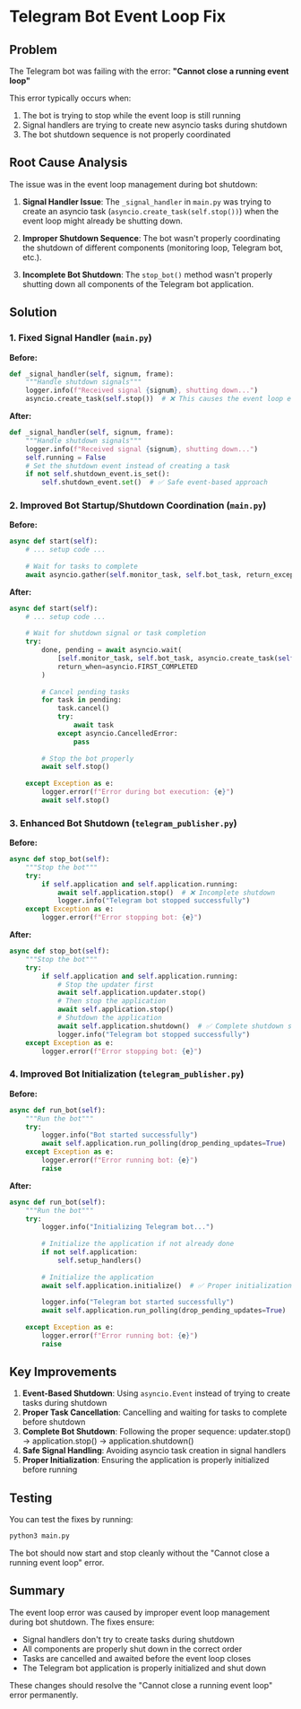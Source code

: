 # Telegram Bot Event Loop Fix

## Problem
The Telegram bot was failing with the error: **"Cannot close a running event loop"**

This error typically occurs when:
1. The bot is trying to stop while the event loop is still running
2. Signal handlers are trying to create new asyncio tasks during shutdown
3. The bot shutdown sequence is not properly coordinated

## Root Cause Analysis
The issue was in the event loop management during bot shutdown:

1. **Signal Handler Issue**: The `_signal_handler` in `main.py` was trying to create an asyncio task (`asyncio.create_task(self.stop())`) when the event loop might already be shutting down.

2. **Improper Shutdown Sequence**: The bot wasn't properly coordinating the shutdown of different components (monitoring loop, Telegram bot, etc.).

3. **Incomplete Bot Shutdown**: The `stop_bot()` method wasn't properly shutting down all components of the Telegram bot application.

## Solution

### 1. Fixed Signal Handler (`main.py`)

**Before:**
```python
def _signal_handler(self, signum, frame):
    """Handle shutdown signals"""
    logger.info(f"Received signal {signum}, shutting down...")
    asyncio.create_task(self.stop())  # ❌ This causes the event loop error
```

**After:**
```python
def _signal_handler(self, signum, frame):
    """Handle shutdown signals"""
    logger.info(f"Received signal {signum}, shutting down...")
    self.running = False
    # Set the shutdown event instead of creating a task
    if not self.shutdown_event.is_set():
        self.shutdown_event.set()  # ✅ Safe event-based approach
```

### 2. Improved Bot Startup/Shutdown Coordination (`main.py`)

**Before:**
```python
async def start(self):
    # ... setup code ...
    
    # Wait for tasks to complete
    await asyncio.gather(self.monitor_task, self.bot_task, return_exceptions=True)
```

**After:**
```python
async def start(self):
    # ... setup code ...
    
    # Wait for shutdown signal or task completion
    try:
        done, pending = await asyncio.wait(
            [self.monitor_task, self.bot_task, asyncio.create_task(self.shutdown_event.wait())],
            return_when=asyncio.FIRST_COMPLETED
        )
        
        # Cancel pending tasks
        for task in pending:
            task.cancel()
            try:
                await task
            except asyncio.CancelledError:
                pass
        
        # Stop the bot properly
        await self.stop()
        
    except Exception as e:
        logger.error(f"Error during bot execution: {e}")
        await self.stop()
```

### 3. Enhanced Bot Shutdown (`telegram_publisher.py`)

**Before:**
```python
async def stop_bot(self):
    """Stop the bot"""
    try:
        if self.application and self.application.running:
            await self.application.stop()  # ❌ Incomplete shutdown
            logger.info("Telegram bot stopped successfully")
    except Exception as e:
        logger.error(f"Error stopping bot: {e}")
```

**After:**
```python
async def stop_bot(self):
    """Stop the bot"""
    try:
        if self.application and self.application.running:
            # Stop the updater first
            await self.application.updater.stop()
            # Then stop the application
            await self.application.stop()
            # Shutdown the application
            await self.application.shutdown()  # ✅ Complete shutdown sequence
            logger.info("Telegram bot stopped successfully")
    except Exception as e:
        logger.error(f"Error stopping bot: {e}")
```

### 4. Improved Bot Initialization (`telegram_publisher.py`)

**Before:**
```python
async def run_bot(self):
    """Run the bot"""
    try:
        logger.info("Bot started successfully")
        await self.application.run_polling(drop_pending_updates=True)
    except Exception as e:
        logger.error(f"Error running bot: {e}")
        raise
```

**After:**
```python
async def run_bot(self):
    """Run the bot"""
    try:
        logger.info("Initializing Telegram bot...")
        
        # Initialize the application if not already done
        if not self.application:
            self.setup_handlers()
        
        # Initialize the application
        await self.application.initialize()  # ✅ Proper initialization
        
        logger.info("Telegram bot started successfully")
        await self.application.run_polling(drop_pending_updates=True)
        
    except Exception as e:
        logger.error(f"Error running bot: {e}")
        raise
```

## Key Improvements

1. **Event-Based Shutdown**: Using `asyncio.Event` instead of trying to create tasks during shutdown
2. **Proper Task Cancellation**: Cancelling and waiting for tasks to complete before shutdown
3. **Complete Bot Shutdown**: Following the proper sequence: updater.stop() → application.stop() → application.shutdown()
4. **Safe Signal Handling**: Avoiding asyncio task creation in signal handlers
5. **Proper Initialization**: Ensuring the application is properly initialized before running

## Testing

You can test the fixes by running:
```bash
python3 main.py
```

The bot should now start and stop cleanly without the "Cannot close a running event loop" error.

## Summary

The event loop error was caused by improper event loop management during bot shutdown. The fixes ensure:
- Signal handlers don't try to create tasks during shutdown
- All components are properly shut down in the correct order
- Tasks are cancelled and awaited before the event loop closes
- The Telegram bot application is properly initialized and shut down

These changes should resolve the "Cannot close a running event loop" error permanently.